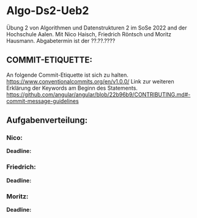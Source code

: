 # Algo-Ds2-Ueb2
Übung 2 von Algorithmen und Datenstrukturen 2 im SoSe 2022 and der Hochschule Aalen.
Mit Nico Haisch, Friedrich Röntsch und Moritz Hausmann.
Abgabetermin ist der ??.??.????

## COMMIT-ETIQUETTE:
An folgende Commit-Etiquette ist sich zu halten.
https://www.conventionalcommits.org/en/v1.0.0/
Link zur weiteren Erklärung der Keywords am Beginn des Statements.
https://github.com/angular/angular/blob/22b96b9/CONTRIBUTING.md#-commit-message-guidelines

## Aufgabenverteilung:
### Nico:
**Deadline:** 
### Friedrich:
**Deadline:** 
### Moritz:
**Deadline:** 
